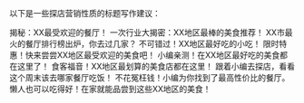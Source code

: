 以下是一些探店营销性质的标题写作建议：

揭秘：XX最受欢迎的餐厅！
一次行业大揭密：XX地区最棒的美食推荐！
XX市最火的餐厅排行榜出炉，你去过几家？
不可错过！XX地区最好吃的小吃！
限时特惠！快来尝尝XX地区最受欢迎的美食吧！
小编亲测！在XX地区最好吃的美食都在这里了！
食客福音！XX地区最划算的美食店都在这里！
跟着小编去探店，看看这个周末该去哪家餐厅吃饭！
不花冤枉钱！小编为你找到了最高性价比的餐厅。
懒人也可以吃得好！在家就能品尝到这些XX地区的美食！



